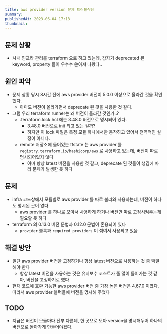 ```yaml
---
title: aws provider version 문제 트러블슈팅
summary: 
publishedAt: 2023-06-04 17:13
thumbnail: 
---
```


## 문제 상황

- 사내 인프라 관리를 terraform 으로 하고 있는데, 갑자기 deprecated 된 keyword, property 들이 우수수 쏟아져 나왔다..

## 원인 파악

- 문제 상황 당시 8시간 전에 aws provider 버전이 5.0.0 이상으로 올라간 것을 확인했다.
  - 아마도 버전이 올라가면서 deprecate 된 것을 사용한 것 같다.
- 그럼 우리 terraform runner는 왜 버전이 올라간 것인가..?
  - .terraform.lock.hcl 에는 3.48.0 버전으로 명시되어 있다.
    - 3.48.0 버전으로 init 되고 있는 걸까?
    - 하지만 이 lock 파일은 특정 모듈 하나에서만 동작하고 있어서 전역적인 설정이 아니다.
  - remote 저장소에 들어있는 tfstate 는 aws provider 를 `registry.terraform.io/hashicorp/aws` 로 사용하고 있는데, 버전이 따로 명시되어있지 않다
    - 아마 항상 latest 버전을 사용한 것 같고, deprecate 된 것들이 생김에 따라 문제가 발생한 듯 하다

## 문제

- infra 코드상에서 모듈별로 aws provider 를 따로 불러와 사용하는데, 버전이 하나도 명시된 곳이 없다
  - aws provider 를 하나로 모아서 사용하게 하거나 버전만 따로 고정시켜주는게 필요할 듯 하다
- terraform 의 0.13.0 버전 문법과 0.12.0 문법이 혼용되어 있다
  - `provider` 블록과 `required_providers` 이 섞여서 사용되고 있음

## 해결 방안

- 일단 aws provider 버전을 고정하거나 항상 latest 버전으로 사용하는 것 중 택일해야 한다
  - 항상 latest 버전을 사용하는 것은 유지보수 코스트가 좀 많이 들어가는 것 같아, 버전을 고정하기로 했다
- 현재 코드에 호환 가능한 aws provider 버전 중 가장 높은 버전은 4.67.0 이였다. 따라서 aws provider 블럭들에 버전을 명시해 주었다

## TODO

- 지금은 버전이 모듈마다 전부 다른데, 한 곳으로 모아 version을 명시해두어 하나의 버전으로 돌아가게 만들어야겠다.